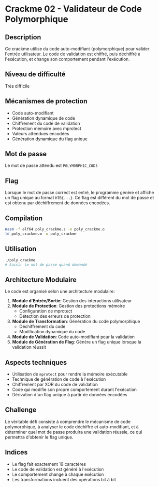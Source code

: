 # Crackme 02 - Validateur de Code Polymorphique

## Description
Ce crackme utilise du code auto-modifiant (polymorphique) pour valider l'entrée utilisateur. Le code de validation est chiffré, puis déchiffré à l'exécution, et change son comportement pendant l'exécution.

## Niveau de difficulté
Très difficile

## Mécanismes de protection
- Code auto-modifiant
- Génération dynamique de code
- Chiffrement du code de validation
- Protection mémoire avec mprotect
- Valeurs attendues encodées
- Génération dynamique du flag unique

## Mot de passe
Le mot de passe attendu est `P0LYM0RPH1C_C0D3`

## Flag
Lorsque le mot de passe correct est entré, le programme génère et affiche un flag unique au format `HTB{...}`. Ce flag est différent du mot de passe et est obtenu par déchiffrement de données encodées.

## Compilation
```bash
nasm -f elf64 poly_crackme.s -o poly_crackme.o
ld poly_crackme.o -o poly_crackme
```

## Utilisation
```bash
./poly_crackme
# Saisir le mot de passe quand demandé
```

## Architecture Modulaire
Le code est organisé selon une architecture modulaire:

1. **Module d'Entrée/Sortie**: Gestion des interactions utilisateur
2. **Module de Protection**: Gestion des protections mémoire
   - Configuration de mprotect
   - Détection des erreurs de protection
3. **Module de Transformation**: Génération du code polymorphique
   - Déchiffrement du code
   - Modification dynamique du code
4. **Module de Validation**: Code auto-modifiant pour la validation
5. **Module de Génération de Flag**: Génère un flag unique lorsque la validation réussit

## Aspects techniques
- Utilisation de `mprotect` pour rendre la mémoire exécutable
- Technique de génération de code à l'exécution
- Chiffrement par XOR du code de validation
- Code qui modifie son propre comportement durant l'exécution
- Dérivation d'un flag unique à partir de données encodées

## Challenge
Le véritable défi consiste à comprendre le mécanisme de code polymorphique, à analyser le code déchiffré et auto-modifiant, et à déterminer quel mot de passe produira une validation réussie, ce qui permettra d'obtenir le flag unique.

## Indices
- Le flag fait exactement 16 caractères
- Le code de validation est généré à l'exécution
- Le comportement change à chaque exécution
- Les transformations incluent des opérations bit à bit 